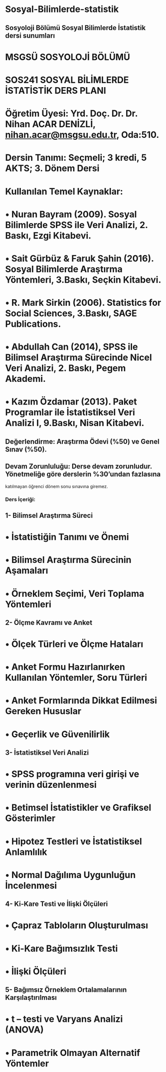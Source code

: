 # Sosyal-Bilimlerde-statistik
## Sosyoloji Bölümü Sosyal Bilimlerde İstatistik dersi sunumları

# MSGSÜ SOSYOLOJİ BÖLÜMÜ
# SOS241 SOSYAL BİLİMLERDE İSTATİSTİK DERS PLANI

# Öğretim Üyesi:  Yrd. Doç. Dr. Dr. Nihan ACAR DENİZLİ,   nihan.acar@msgsu.edu.tr, Oda:510.
# Dersin Tanımı: Seçmeli;  3 kredi, 5 AKTS;  3. Dönem Dersi
# Kullanılan Temel Kaynaklar:
# •	Nuran Bayram (2009). Sosyal Bilimlerde SPSS ile Veri Analizi, 2. Baskı, Ezgi Kitabevi.
# •	Sait Gürbüz & Faruk Şahin (2016). Sosyal Bilimlerde Araştırma Yöntemleri, 3.Baskı, Seçkin Kitabevi.
# •	R. Mark Sirkin (2006). Statistics for Social Sciences, 3.Baskı, SAGE Publications.
# •	Abdullah Can (2014),  SPSS ile Bilimsel Araştırma Sürecinde Nicel Veri Analizi, 2. Baskı, Pegem Akademi.
# •	Kazım Özdamar (2013). Paket Programlar ile İstatistiksel Veri Analizi I, 9.Baskı, Nisan Kitabevi.
##	Değerlendirme: Araştırma Ödevi (%50) ve Genel Sınav (%50).	

## Devam Zorunluluğu: Derse devam zorunludur. Yönetmeliğe göre derslerin %30’undan fazlasına
katılmayan öğrenci dönem sonu sınavına giremez.

### Ders İçeriği: 
## 1-	Bilimsel Araştırma Süreci
# •	İstatistiğin Tanımı ve Önemi
# •	Bilimsel Araştırma Sürecinin Aşamaları
# •	Örneklem Seçimi, Veri Toplama Yöntemleri
## 2-	Ölçme Kavramı ve Anket
# •	Ölçek Türleri ve Ölçme Hataları
# •	Anket Formu Hazırlanırken Kullanılan Yöntemler, Soru Türleri
# •	Anket Formlarında Dikkat Edilmesi Gereken Hususlar
# •	Geçerlik ve Güvenilirlik
## 3-	İstatistiksel Veri Analizi
# •	SPSS programına veri girişi ve verinin düzenlenmesi
# •	Betimsel İstatistikler ve Grafiksel Gösterimler
# •	Hipotez Testleri ve İstatistiksel Anlamlılık
# •	Normal Dağılıma Uygunluğun İncelenmesi
## 4-	Ki-Kare Testi ve İlişki Ölçüleri
# •	Çapraz Tabloların Oluşturulması
# •	Ki-Kare Bağımsızlık Testi
# •	İlişki Ölçüleri 
## 5-	Bağımsız Örneklem Ortalamalarının Karşılaştırılması
# •	t – testi ve Varyans Analizi (ANOVA)
# •	Parametrik Olmayan Alternatif Yöntemler

